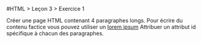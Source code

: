 #HTML > Leçon 3 > Exercice 1

Créer une page HTML contenant 4 paragraphes longs. Pour écrire du contenu factice vous pouvez utiliser un <a href="https://www.lipsum.com/" target="_blank">lorem ipsum</a>
Attribuer un attribut id spécifique à chacun des paragraphes.
